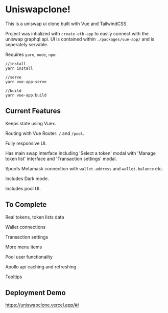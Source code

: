 # Uniswapclone!

This is a uniswap ui clone built with Vue and TailwindCSS.

Project was intialized with `create-eth-app` to easily connect with the uniswap graphql api. UI is contained within `./packages/vue-app/` and is seperately servable.

Requires `yarn`, `node`, `npm`.
```
//install
yarn install

//serve
yarn vue-app:serve

//build
yarn vue-app:build
```
## Current Features
Keeps state using Vuex.

Routing with Vue Router: `/` and `/pool`.

Fully responsive UI.

Has main swap interface including 'Select a token' modal with 'Manage token list' interface and 'Transaction settings' modal.

Spoofs Metamask connection with `wallet.address` and `wallet.balance` etc.

Includes Dark mode.

Includes pool UI.

## To Complete
Real tokens, token lists data

Wallet connections 

Transaction settings

More menu items

Pool user functionality

Apollo api caching and refreshing

Tooltips


## Deployment Demo
https://uniswapclone.vercel.app/#/
